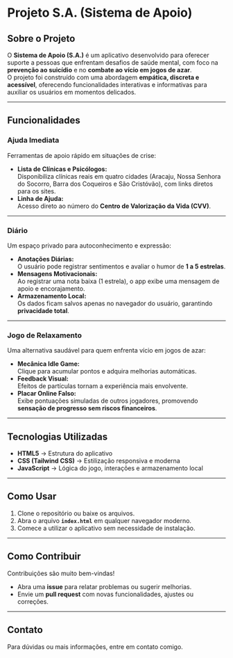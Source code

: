 # Projeto S.A. (Sistema de Apoio)

##  Sobre o Projeto
O **Sistema de Apoio (S.A.)** é um aplicativo desenvolvido para oferecer suporte a pessoas que enfrentam desafios de saúde mental, com foco na **prevenção ao suicídio** e no **combate ao vício em jogos de azar**.  
O projeto foi construído com uma abordagem **empática, discreta e acessível**, oferecendo funcionalidades interativas e informativas para auxiliar os usuários em momentos delicados.

---

##  Funcionalidades

###  Ajuda Imediata
Ferramentas de apoio rápido em situações de crise:
- **Lista de Clínicas e Psicólogos:**  
  Disponibiliza clínicas reais em quatro cidades (Aracaju, Nossa Senhora do Socorro, Barra dos Coqueiros e São Cristóvão), com links diretos para os sites.
- **Linha de Ajuda:**  
  Acesso direto ao número do **Centro de Valorização da Vida (CVV)**.

---

###  Diário
Um espaço privado para autoconhecimento e expressão:
- **Anotações Diárias:**  
  O usuário pode registrar sentimentos e avaliar o humor de **1 a 5 estrelas**.
- **Mensagens Motivacionais:**  
  Ao registrar uma nota baixa (1 estrela), o app exibe uma mensagem de apoio e encorajamento.
- **Armazenamento Local:**  
  Os dados ficam salvos apenas no navegador do usuário, garantindo **privacidade total**.

---

###  Jogo de Relaxamento
Uma alternativa saudável para quem enfrenta vício em jogos de azar:
- **Mecânica Idle Game:**  
  Clique para acumular pontos e adquira melhorias automáticas.
- **Feedback Visual:**  
  Efeitos de partículas tornam a experiência mais envolvente.
- **Placar Online Falso:**  
  Exibe pontuações simuladas de outros jogadores, promovendo **sensação de progresso sem riscos financeiros**.

---

##  Tecnologias Utilizadas
- **HTML5** → Estrutura do aplicativo  
- **CSS (Tailwind CSS)** → Estilização responsiva e moderna  
- **JavaScript** → Lógica do jogo, interações e armazenamento local  

---

##  Como Usar
1. Clone o repositório ou baixe os arquivos.  
2. Abra o arquivo **`index.html`** em qualquer navegador moderno.  
3. Comece a utilizar o aplicativo sem necessidade de instalação.  

---

##  Como Contribuir
Contribuições são muito bem-vindas!  
- Abra uma **issue** para relatar problemas ou sugerir melhorias.  
- Envie um **pull request** com novas funcionalidades, ajustes ou correções.  

---

##  Contato
Para dúvidas ou mais informações, entre em contato comigo.  
